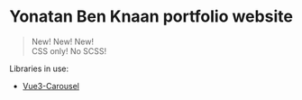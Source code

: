 # Yonatan Ben Knaan portfolio website

> New! New! New!  
> CSS only! No SCSS!

Libraries in use:
- [Vue3-Carousel](https://vue3-carousel.ismail9k.com/)
